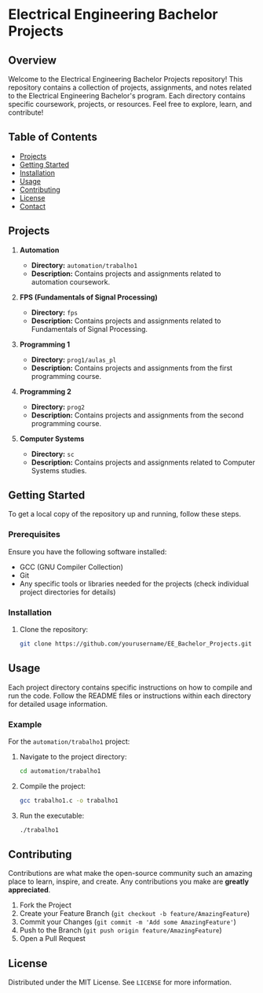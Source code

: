 # Electrical Engineering Bachelor Projects

## Overview

Welcome to the Electrical Engineering Bachelor Projects repository! This repository contains a collection of projects, assignments, and notes related to the Electrical Engineering Bachelor's program. Each directory contains specific coursework, projects, or resources. Feel free to explore, learn, and contribute!

## Table of Contents

- [Projects](#projects)
- [Getting Started](#getting-started)
- [Installation](#installation)
- [Usage](#usage)
- [Contributing](#contributing)
- [License](#license)
- [Contact](#contact)

## Projects

1. **Automation**
   - **Directory:** `automation/trabalho1`
   - **Description:** Contains projects and assignments related to automation coursework.

2. **FPS (Fundamentals of Signal Processing)**
   - **Directory:** `fps`
   - **Description:** Contains projects and assignments related to Fundamentals of Signal Processing.

3. **Programming 1**
   - **Directory:** `prog1/aulas_pl`
   - **Description:** Contains projects and assignments from the first programming course.

4. **Programming 2**
   - **Directory:** `prog2`
   - **Description:** Contains projects and assignments from the second programming course.

5. **Computer Systems**
   - **Directory:** `sc`
   - **Description:** Contains projects and assignments related to Computer Systems studies.

## Getting Started

To get a local copy of the repository up and running, follow these steps.

### Prerequisites

Ensure you have the following software installed:

- GCC (GNU Compiler Collection)
- Git
- Any specific tools or libraries needed for the projects (check individual project directories for details)

### Installation

1. Clone the repository:
   ```sh
   git clone https://github.com/yourusername/EE_Bachelor_Projects.git
   ```
   
## Usage

Each project directory contains specific instructions on how to compile and run the code. Follow the README files or instructions within each directory for detailed usage information.

### Example

For the `automation/trabalho1` project:

1. Navigate to the project directory:
   ```sh
   cd automation/trabalho1
   ```

2. Compile the project:
   ```sh
   gcc trabalho1.c -o trabalho1
   ```

3. Run the executable:
   ```sh
   ./trabalho1
   ```

## Contributing

Contributions are what make the open-source community such an amazing place to learn, inspire, and create. Any contributions you make are **greatly appreciated**.

1. Fork the Project
2. Create your Feature Branch (`git checkout -b feature/AmazingFeature`)
3. Commit your Changes (`git commit -m 'Add some AmazingFeature'`)
4. Push to the Branch (`git push origin feature/AmazingFeature`)
5. Open a Pull Request

## License

Distributed under the MIT License. See `LICENSE` for more information.
